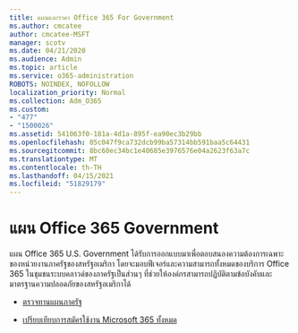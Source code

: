```yaml
---
title: แผนและราคา Office 365 For Government
ms.author: cmcatee
author: cmcatee-MSFT
manager: scotv
ms.date: 04/21/2020
ms.audience: Admin
ms.topic: article
ms.service: o365-administration
ROBOTS: NOINDEX, NOFOLLOW
localization_priority: Normal
ms.collection: Adm_O365
ms.custom:
- "477"
- "1500026"
ms.assetid: 541063f0-181a-4d1a-895f-ea90ec3b29bb
ms.openlocfilehash: 05c047f9ca732dcb99ba57314bb591baa5c64431
ms.sourcegitcommit: 8bc60ec34bc1e40685e3976576e04a2623f63a7c
ms.translationtype: MT
ms.contentlocale: th-TH
ms.lasthandoff: 04/15/2021
ms.locfileid: "51829179"
---
```

# <a name="office-365-government-plans"></a>แผน Office 365 Government

แผน Office 365 U.S. Government ได้รับการออกแบบมาเพื่อตอบสนองความต้องการเฉพาะของหน่วยงานภาครัฐของสหรัฐอเมริกา โดยจะมอบฟีเจอร์และความสามารถทั้งหมดของบริการ Office 365 ในชุมชนระบบคลาวด์ของภาครัฐเป็นส่วนๆ ที่ช่วยให้องค์กรสามารถปฏิบัติตามข้อบังคับและมาตรฐานความปลอดภัยของสหรัฐอเมริกาได้
  
- [ตรวจทานแผนภาครัฐ](https://products.office.com/government/compare-office-365-government-plans)

- [เปรียบเทียบการสมัครใช้งาน Microsoft 365 ทั้งหมด](https://products.office.com/business/compare-more-office-365-for-business-plans)